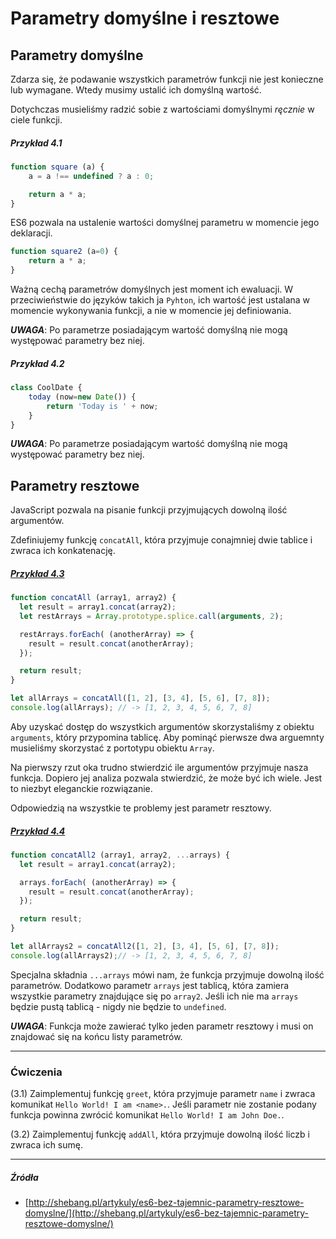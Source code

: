 # Parametry domyślne i resztowe

## Parametry domyślne

Zdarza się, że podawanie wszystkich parametrów funkcji nie jest konieczne lub wymagane. Wtedy musimy ustalić ich domyślną wartość.

Dotychczas musieliśmy radzić sobie z wartościami domyślnymi _ręcznie_ w ciele funkcji.

##### Przykład 4.1
```js
function square (a) {
    a = a !== undefined ? a : 0;

    return a * a;
}
```

ES6 pozwala na ustalenie wartości domyślnej parametru w momencie jego deklaracji.

```js
function square2 (a=0) {
    return a * a;
}
```

Ważną cechą parametrów domyślnych jest moment ich ewaluacji. W przeciwieństwie do języków takich ja `Pyhton`, ich wartość jest ustalana w momencie wykonywania funkcji, a nie w momencie jej definiowania.

**_UWAGA_**: Po parametrze posiadającym wartość domyślną nie mogą występować parametry bez niej.

##### Przykład 4.2
```js
class CoolDate {
    today (now=new Date()) {
        return 'Today is ' + now;
    }
}
```

**_UWAGA_**: Po parametrze posiadającym wartość domyślną nie mogą występować parametry bez niej.

## Parametry resztowe

JavaScript pozwala na pisanie funkcji przyjmujących dowolną ilość argumentów. 

Zdefiniujemy funkcję `concatAll`, która przyjmuje conajmniej dwie tablice i zwraca ich konkatenację. 

##### [Przykład 4.3](http://plnkr.co/edit/JKMh4rFHwq8UYg0bCgDR)
```js
function concatAll (array1, array2) {
  let result = array1.concat(array2);
  let restArrays = Array.prototype.splice.call(arguments, 2);

  restArrays.forEach( (anotherArray) => {
    result = result.concat(anotherArray);
  });

  return result;
}

let allArrays = concatAll([1, 2], [3, 4], [5, 6], [7, 8]);
console.log(allArrays); // -> [1, 2, 3, 4, 5, 6, 7, 8]
```

Aby uzyskać dostęp do wszystkich argumentów skorzystaliśmy z obiektu `arguments`, który przypomina tablicę. Aby pominąć pierwsze dwa arguemnty musieliśmy skorzystać z portotypu obiektu `Array`. 

Na pierwszy rzut oka trudno stwierdzić ile argumentów przyjmuje nasza funkcja. Dopiero jej analiza pozwala stwierdzić, że może być ich wiele. Jest to niezbyt eleganckie rozwiązanie.

Odpowiedzią na wszystkie te problemy jest parametr resztowy.

##### [Przykład 4.4](http://plnkr.co/edit/6z4lqM4ekG4c4LXXrkdE)
```js
function concatAll2 (array1, array2, ...arrays) {
  let result = array1.concat(array2);

  arrays.forEach( (anotherArray) => { 
    result = result.concat(anotherArray); 
  });

  return result;
}

let allArrays2 = concatAll2([1, 2], [3, 4], [5, 6], [7, 8]);
console.log(allArrays2);// -> [1, 2, 3, 4, 5, 6, 7, 8]
```

Specjalna składnia `...arrays` mówi nam, że funkcja przyjmuje dowolną ilość parametrów. Dodatkowo parametr `arrays` jest tablicą, która zamiera wszystkie parametry znajdujące się po `array2`. Jeśli ich nie ma `arrays` będzie pustą tablicą - nigdy nie będzie to `undefined`. 

_**UWAGA**_: Funkcja może zawierać tylko jeden parametr resztowy i musi on znajdować się na końcu listy parametrów.

---

### Ćwiczenia

(3.1) Zaimplementuj funkcję `greet`, która przyjmuje parametr `name` i zwraca komunikat `Hello World! I am <name>.`. Jeśli parametr nie zostanie podany funkcja powinna zwrócić komunikat `Hello World! I am John Doe.`.

(3.2) Zaimplementuj funkcję `addAll`, która przyjmuje dowolną ilość liczb i zwraca ich sumę.

---

##### Źródła

* [http://shebang.pl/artykuly/es6-bez-tajemnic-parametry-resztowe-domyslne/](http://shebang.pl/artykuly/es6-bez-tajemnic-parametry-resztowe-domyslne/)



